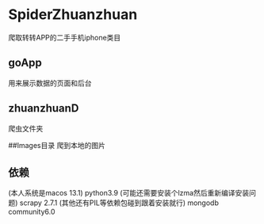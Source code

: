 # SpiderZhuanzhuan
爬取转转APP的二手手机iphone类目

## goApp
用来展示数据的页面和后台 

## zhuanzhuanD
爬虫文件夹

##Images目录
爬到本地的图片

## 依赖
(本人系统是macos 13.1)
python3.9 (可能还需要安装个lzma然后重新编译安装问题)
scrapy 2.7.1
(其他还有PIL等依赖包碰到跟着安装就行)
mongodb community6.0

